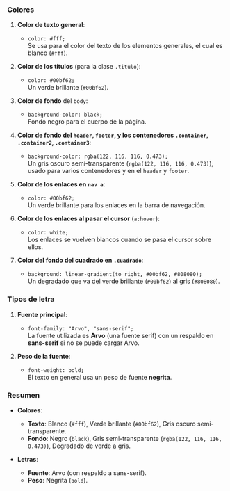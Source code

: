 ### Colores

1. **Color de texto general**:  
   - `color: #fff;`  
     Se usa para el color del texto de los elementos generales, el cual es blanco (`#fff`).

2. **Color de los títulos** (para la clase `.titulo`):  
   - `color: #00bf62;`  
     Un verde brillante (`#00bf62`).

3. **Color de fondo** del `body`:  
   - `background-color: black;`  
     Fondo negro para el cuerpo de la página.

4. **Color de fondo del `header`, `footer`, y los contenedores `.container`, `.container2`, `.container3`**:  
   - `background-color: rgba(122, 116, 116, 0.473);`  
     Un gris oscuro semi-transparente (`rgba(122, 116, 116, 0.473)`), usado para varios contenedores y en el `header` y `footer`.

5. **Color de los enlaces en `nav a`**:  
   - `color: #00bf62;`  
     Un verde brillante para los enlaces en la barra de navegación.

6. **Color de los enlaces al pasar el cursor** (`a:hover`):  
   - `color: white;`  
     Los enlaces se vuelven blancos cuando se pasa el cursor sobre ellos.

7. **Color del fondo del cuadrado en `.cuadrado`**:  
   - `background: linear-gradient(to right, #00bf62, #808080);`  
     Un degradado que va del verde brillante (`#00bf62`) al gris (`#808080`).

### Tipos de letra

1. **Fuente principal**:  
   - `font-family: "Arvo", "sans-serif";`  
     La fuente utilizada es **Arvo** (una fuente serif) con un respaldo en **sans-serif** si no se puede cargar Arvo.

2. **Peso de la fuente**:  
   - `font-weight: bold;`  
     El texto en general usa un peso de fuente **negrita**.

### Resumen

- **Colores**:  
  - **Texto**: Blanco (`#fff`), Verde brillante (`#00bf62`), Gris oscuro semi-transparente.
  - **Fondo**: Negro (`black`), Gris semi-transparente (`rgba(122, 116, 116, 0.473)`), Degradado de verde a gris.
  
- **Letras**:  
  - **Fuente**: Arvo (con respaldo a sans-serif).
  - **Peso**: Negrita (`bold`).
